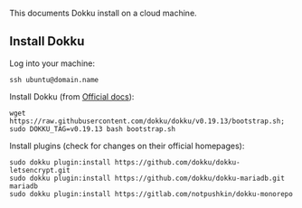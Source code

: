 This documents Dokku install on a cloud machine.

## Install Dokku

Log into your machine:

```
ssh ubuntu@domain.name
```

Install Dokku (from [Official docs](http://dokku.viewdocs.io/dokku/getting-started/installation/)):

```
wget https://raw.githubusercontent.com/dokku/dokku/v0.19.13/bootstrap.sh;
sudo DOKKU_TAG=v0.19.13 bash bootstrap.sh
````

Install plugins (check for changes on their official homepages):

```
sudo dokku plugin:install https://github.com/dokku/dokku-letsencrypt.git
sudo dokku plugin:install https://github.com/dokku/dokku-mariadb.git mariadb
sudo dokku plugin:install https://gitlab.com/notpushkin/dokku-monorepo
```


